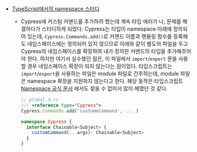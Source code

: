 - [TypeScript에서의 namespace 스터디](https://github.com/jhw123/til/commit/1da9e7fe9ecd438c0d39518b1d2a65b1492c1d72)

    - Cypress에 커스텀 커맨드를 추가하려 했는데 계속 타입 에러가 나, 문제를 해결하다가 스터디하게 되었다. 
      Cypress는 타입이 namespace 아래에 정의되어 있는데, `Cypress.Commands.add()`로 커맨드 이름과 핸들링 함수를 등록해도
      네임스페이스에는 정의되어 있지 않으므로 아래와 같이 별도의 파일을 두고 Cypress의 네임스페이스를 확장하여 내가 정의한 커맨드의 타입을 추가해주어야 한다.
      하지만 여기서 실수했던 점은, 이 파일에서 `import`/`export` 문을 사용할 경우 네임스페이스 확장이 되지 않는다는 점이었다.
      타입스크립트는 `import`/`export`을 사용하는 파일은 module 파일로 간주하는데, module 파일은 namespace 확장을 지원하지 않는다고 한다.
      해당 동작은 타입스크립트 [Namespace 공식 문서](https://www.typescriptlang.org/docs/handbook/namespaces.html) 
      에서도 찾을 수 없어서 많이 헤맸던 것 같다.
      
      ```typescript
      // global.d.ts
      /// <reference type="Cypress">
      Cypress.Commands.add('customeCommand', ... )
      
      namespace Cypress {
        interface Chainable<Subject> {
          customCommand(...args): Chainable<Subject>
        }
      }
      ```
